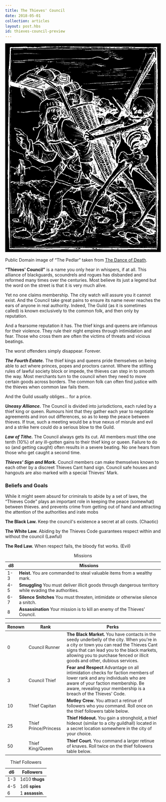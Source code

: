 ```yaml
---
title: The Thieves' Council
date: 2018-05-01
collection: articles
layout: post.hbs
id: thieves-council-preview
---
```

<div class="illustration">
  <img src="images/the-pedlar.jpg">
  <p class="caption">Public Domain image of <q>The Pedlar</q> taken from <a href="http://www.sacred-texts.com/jbh2yr/21790-h.htm">The Dance of Death</a>.</p>
</div>

<p><strong><q>Thieves' Council</q></strong> is a name you only hear in whispers, if at all. This alliance of blackguards, scoundrels and rogues has disbanded and reformed many times over the centuries. Most believe its just a legend but the word on the street is that it is very much alive.</p>

<p>Yet no one claims membership. The city watch will assure you it cannot exist. And the Council take great pains to ensure its name never reaches the ears of anyone in real authority. Indeed, The Guild (as it is sometimes called) is known exclusively to the common folk, and then only by reputation.</p>

<p>And a fearsome reputation it has. The thief kings and queens are infamous for their violence. They rule their night empires through intimidation and fear. Those who cross them are often the victims of threats and vicious beatings.</p>

<p>The worst offenders simply disappear. Forever.</p>

<p><strong><em>The Fourth Estate.</em></strong> The thief kings and queens pride themselves on being able to act where princes, popes and proctors cannot. Where the stifling rules of lawful society block or impede, the thieves can step in to smooth the way. Most merchants turn to the council when they need to move certain goods across borders. The common folk can often find justice with the thieves when common law fails them.</p>

<p>And the Guild usually obliges... for a price.</p>

<p><strong><em>Uneasy Alliance.</em></strong> The Council is divided into jurisdictions, each ruled by a thief king or queen. Rumours hint that they gather each year to negotiate agreements and iron out differences, so as to keep the peace between thieves. If true, such a meeting would be a true nexus of misrule and evil and a strike here could do a serious blow to the Guild.</p>

<p><strong><em>Law of Tithe.</em></strong> The Council always gets its cut. All members must tithe one tenth (10%) of any ill-gotten gains to their thief king or queen. Failure to do so (and getting caught) often results in a severe beating. No one hears from those who get caught a second time.</p>

<p><strong><em>Thieves' Sign and Mark.</em></strong> Council members can make themselves known to each other by a discreet Thieves Cant hand sign. Council safe houses and hangouts are also marked with a special Thieves' Mark.</p>

<h3>Beliefs and Goals</h3>

<p>While it might seem absurd for criminals to abide by a set of laws, the <q>Thieves Code</q> plays an important role in keeping the peace (somewhat) between thieves. and prevents crime from getting out of hand and attracting the attention of the authorities and irate mobs</p>

<p><strong>The Black Law.</strong> Keep the council&#39;s existence a secret at all costs. (Chaotic)</p>

<p><strong>The White Law.</strong> Abiding by the Thieves Code guarantees respect within and without the council (Lawful)</p>

<p><strong>The Red Law.</strong> When respect fails, the bloody fist works. (Evil)</p>

<table>
  <caption>Missions</caption>
  <thead>
    <tr>
      <th class="number">d8</th>
      <th>Missions</th>
    </tr>
  </thead>

  <tbody>
    <tr>
      <td class="number">1-3</td>
      <td><strong>Heist.</strong> You are commanded to steal valuable items from a wealthy mark.</td>
    </tr>
    <tr>
      <td class="number">4-5</td>
      <td><strong>Smuggling</strong> You must deliver illicit goods through dangerous territory while evading the authorities.</td>
    </tr>
    <tr>
      <td class="number">6-7</td>
      <td><strong>Silence Snitches</strong> You must threaten, intimidate or otherwise silence a snitch.</td>
    </tr>
    <tr>
      <td class="number">8</td>
      <td><strong>Assassination</strong> Your mission is to kill an enemy of the Thieves' Council.</td>
    </tr>
  </tbody>
</table>

<table>
  <thead>
    <tr>
      <th class="number">Renown</th>
      <th>Rank</th>
      <th>Perks</th>
    </tr>
  </thead>

  <tbody>
    <tr>
      <td class="number">0</td>
      <td>Council Runner</td>
      <td><strong>The Black Market.</strong> You have contacts in the seedy underbelly of the city. When you're in a city or town you can read the Thieves Cant signs that can lead you to the black markets, allowing you to purchase fenced or illicit goods and other, dubious services.</td>
    </tr>
    <tr>
      <td class="number">3</td>
      <td>Council Thief</td>
      <td><strong>Fear and Respect</strong> Advantage on all intimidation checks for faction members of lower rank and any individuals who are aware of your faction membership. Be aware, revealing your membership is a breach of the Thieves' Code.</td>
    </tr>
    <tr>
      <td class="number">10</td>
      <td>Thief Capitan</td>
      <td><strong>Motley Crew.</strong> You attract a retinue of followers who you command. Roll once on the thief followers table below.</td>
    </tr>
    <tr>
      <td class="number">25</td>
      <td>Thief Prince/Princess</td>
      <td><strong>Thief Hideout.</strong> You gain a stronghold, a thief hideout (similar to a city guildhall) located in a secret location somewhere in the city of your choice.</td>
    </tr>
    <tr>
      <td class="number">50</td>
      <td>Thief King/Queen</td>
      <td><strong>Thief Court.</strong> You command a larger retinue of knaves. Roll twice on the thief followers table below.</td>
    </tr>
  </tbody>
</table>

<table>
  <caption>Thief Followers</caption>
  <thead>
    <tr>
      <th class="number">d6</th>
      <th>Followers</th>
    </tr>
  </thead>

  <tbody>
    <tr>
      <td class="number">1-3</td>
      <td>1d10 <strong>thugs</strong></td>
    </tr>
    <tr>
      <td class="number">4-5</td>
      <td>1d6 <strong>spies</strong></td>
    </tr>
    <tr>
      <td class="number">6</td>
      <td>1 <strong>assassin</strong>.</td>
    </tr>
  </tbody>
</table>

